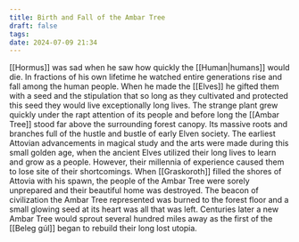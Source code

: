 ```yaml
---
title: Birth and Fall of the Ambar Tree
draft: false
tags: 
date: 2024-07-09 21:34
---
```

[[Hormus]] was sad when he saw how quickly the [[Human|humans]] would die. In fractions of his own lifetime he watched entire generations rise and fall among the human people. When he made the [[Elves]] he gifted them with a seed and the stipulation that so long as they cultivated and protected this seed they would live exceptionally long lives. The strange plant grew quickly under the rapt attention of its people and before long the [[Ambar Tree]] stood far above the surrounding forest canopy. Its massive roots and branches full of the hustle and bustle of early Elven society. The earliest Attovian advancements in magical study and the arts were made during this small golden age, when the ancient Elves utilized their long lives to learn and grow as a people. However, their millennia of experience caused them to lose site of their shortcomings. When [[Graskoroth]] filled the shores of Attovia with his spawn, the people of the Ambar Tree were sorely unprepared and their beautiful home was destroyed. The beacon of civilization the Ambar Tree represented was burned to the forest floor and a small glowing seed at its heart was all that was left. Centuries later a new Ambar Tree would sprout several hundred miles away as the first of the [[Beleg gúl]] began to rebuild their long lost utopia.